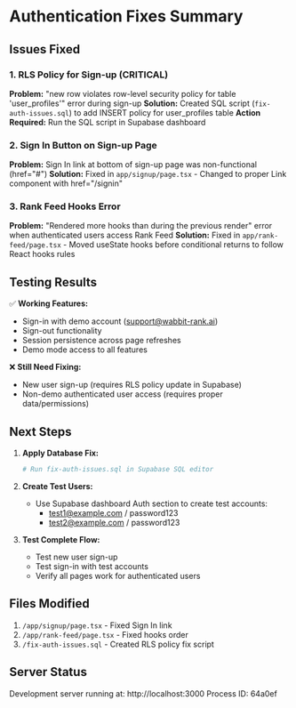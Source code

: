 # Authentication Fixes Summary

## Issues Fixed

### 1. RLS Policy for Sign-up (CRITICAL)
**Problem:** "new row violates row-level security policy for table 'user_profiles'" error during sign-up
**Solution:** Created SQL script (`fix-auth-issues.sql`) to add INSERT policy for user_profiles table
**Action Required:** Run the SQL script in Supabase dashboard

### 2. Sign In Button on Sign-up Page
**Problem:** Sign In link at bottom of sign-up page was non-functional (href="#")
**Solution:** Fixed in `app/signup/page.tsx` - Changed to proper Link component with href="/signin"

### 3. Rank Feed Hooks Error
**Problem:** "Rendered more hooks than during the previous render" error when authenticated users access Rank Feed
**Solution:** Fixed in `app/rank-feed/page.tsx` - Moved useState hooks before conditional returns to follow React hooks rules

## Testing Results

✅ **Working Features:**
- Sign-in with demo account (support@wabbit-rank.ai)
- Sign-out functionality
- Session persistence across page refreshes
- Demo mode access to all features

❌ **Still Need Fixing:**
- New user sign-up (requires RLS policy update in Supabase)
- Non-demo authenticated user access (requires proper data/permissions)

## Next Steps

1. **Apply Database Fix:**
   ```bash
   # Run fix-auth-issues.sql in Supabase SQL editor
   ```

2. **Create Test Users:**
   - Use Supabase dashboard Auth section to create test accounts:
     - test1@example.com / password123
     - test2@example.com / password123

3. **Test Complete Flow:**
   - Test new user sign-up
   - Test sign-in with test accounts
   - Verify all pages work for authenticated users

## Files Modified

1. `/app/signup/page.tsx` - Fixed Sign In link
2. `/app/rank-feed/page.tsx` - Fixed hooks order
3. `/fix-auth-issues.sql` - Created RLS policy fix script

## Server Status

Development server running at: http://localhost:3000
Process ID: 64a0ef